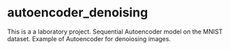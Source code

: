 # autoencoder_denoising
This is a a laboratory project. Sequential Autoencoder model on the MNIST dataset.  Example of Autoencoder for denoiosing images.

